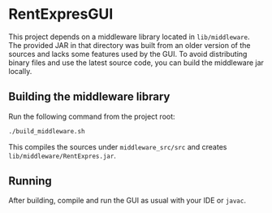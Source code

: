 # RentExpresGUI

This project depends on a middleware library located in `lib/middleware`. The
provided JAR in that directory was built from an older version of the sources
and lacks some features used by the GUI. To avoid distributing binary files
and use the latest source code, you can build the middleware jar locally.

## Building the middleware library

Run the following command from the project root:

```bash
./build_middleware.sh
```

This compiles the sources under `middleware_src/src` and creates
`lib/middleware/RentExpres.jar`.

## Running

After building, compile and run the GUI as usual with your IDE or `javac`.
